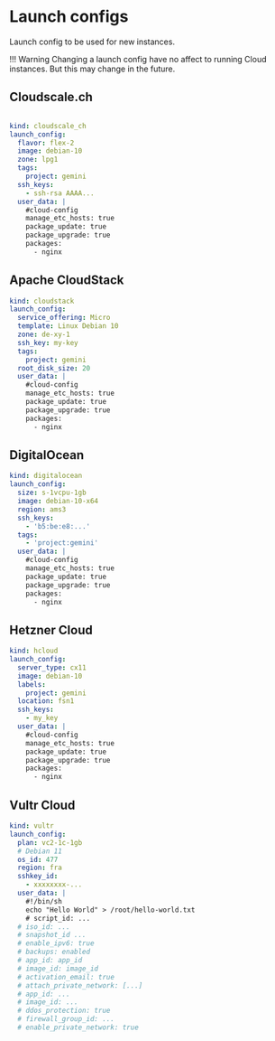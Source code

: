 # Launch configs

Launch config to be used for new instances.

!!! Warning
    Changing a launch config have no affect to running Cloud instances. But this may change in the future.

## Cloudscale.ch

```yaml

kind: cloudscale_ch
launch_config:
  flavor: flex-2
  image: debian-10
  zone: lpg1
  tags:
    project: gemini
  ssh_keys:
    - ssh-rsa AAAA...
  user_data: |
    #cloud-config
    manage_etc_hosts: true
    package_update: true
    package_upgrade: true
    packages:
      - nginx
```

## Apache CloudStack

```yaml
kind: cloudstack
launch_config:
  service_offering: Micro
  template: Linux Debian 10
  zone: de-xy-1
  ssh_key: my-key
  tags:
    project: gemini
  root_disk_size: 20
  user_data: |
    #cloud-config
    manage_etc_hosts: true
    package_update: true
    package_upgrade: true
    packages:
      - nginx
```

## DigitalOcean

```yaml
kind: digitalocean
launch_config:
  size: s-1vcpu-1gb
  image: debian-10-x64
  region: ams3
  ssh_keys:
    - 'b5:be:e8:...'
  tags:
    - 'project:gemini'
  user_data: |
    #cloud-config
    manage_etc_hosts: true
    package_update: true
    package_upgrade: true
    packages:
      - nginx
```

## Hetzner Cloud

```yaml
kind: hcloud
launch_config:
  server_type: cx11
  image: debian-10
  labels:
    project: gemini
  location: fsn1
  ssh_keys:
    - my_key
  user_data: |
    #cloud-config
    manage_etc_hosts: true
    package_update: true
    package_upgrade: true
    packages:
      - nginx
```

## Vultr Cloud

```yaml
kind: vultr
launch_config:
  plan: vc2-1c-1gb
  # Debian 11
  os_id: 477
  region: fra
  sshkey_id:
    - xxxxxxxx-...
  user_data: |
    #!/bin/sh
    echo "Hello World" > /root/hello-world.txt
    # script_id: ...
  # iso_id: ...
  # snapshot_id ...
  # enable_ipv6: true
  # backups: enabled
  # app_id: app_id
  # image_id: image_id
  # activation_email: true
  # attach_private_network: [...]
  # app_id: ...
  # image_id: ...
  # ddos_protection: true
  # firewall_group_id: ...
  # enable_private_network: true

```
